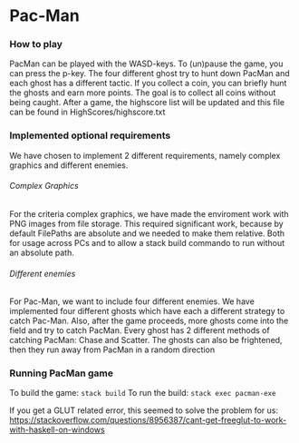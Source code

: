 # Pac-Man 

### How to play
PacMan can be played with the WASD-keys. To (un)pause the game, you can press the p-key.
The four different ghost try to hunt down PacMan and each ghost has a different tactic. If you collect a coin, you can briefly hunt the ghosts and earn more points. The goal is to collect all coins without being caught. After a game, the highscore list will be updated and this file can be found in HighScores/highscore.txt

### Implemented optional requirements
We have chosen to implement 2 different requirements, namely complex graphics and different enemies.
###### Complex  Graphics
For  the  criteria  complex  graphics,  we  have  made  the enviroment work with PNG images from file storage.  This required significant work, because by default FilePaths are absolute and we needed to make them relative.  Both for usage across PCs and to allow a stack build commando to run without an absolute path.

###### Different enemies
For Pac-Man, we want to include four different enemies. We have implemented four different ghosts which have each a different strategy to catch Pac-Man. Also, after the game proceeds, more ghosts come into the field and try to catch PacMan. Every ghost has 2 different methods of catching PacMan: Chase and Scatter. The ghosts can also be frightened, then they run away from PacMan in a random direction 

### Running PacMan game
To build the game: `stack build`
To run the build: `stack exec pacman-exe`

If you get a GLUT related error, this seemed to solve the problem for us: https://stackoverflow.com/questions/8956387/cant-get-freeglut-to-work-with-haskell-on-windows


